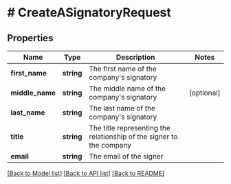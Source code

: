 # # CreateASignatoryRequest

## Properties

Name | Type | Description | Notes
------------ | ------------- | ------------- | -------------
**first_name** | **string** | The first name of the company&#39;s signatory |
**middle_name** | **string** | The middle name of the company&#39;s signatory | [optional]
**last_name** | **string** | The last name of the company&#39;s signatory |
**title** | **string** | The title representing the relationship of the signer to the company |
**email** | **string** | The email of the signer |

[[Back to Model list]](../../README.md#models) [[Back to API list]](../../README.md#endpoints) [[Back to README]](../../README.md)
